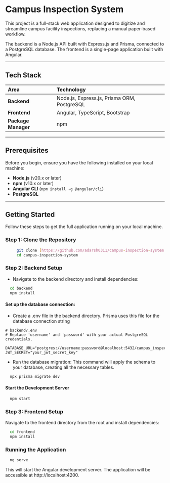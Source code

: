 # Campus Inspection System

This project is a full-stack web application designed to digitize and streamline campus facility inspections, replacing a manual paper-based workflow.

The backend is a Node.js API built with Express.js and Prisma, connected to a PostgreSQL database. The frontend is a single-page application built with Angular.

---

## Tech Stack

| Area | Technology |
| :--- | :--- |
| **Backend** | Node.js, Express.js, Prisma ORM, PostgreSQL |
| **Frontend** | Angular, TypeScript, Bootstrap |
| **Package Manager**| npm |

---

## Prerequisites

Before you begin, ensure you have the following installed on your local machine:
- **Node.js** (v20.x or later)
- **npm** (v10.x or later)
- **Angular CLI** (`npm install -g @angular/cli`)
- **PostgreSQL**

---

## Getting Started

Follow these steps to get the full application running on your local machine.

### **Step 1: Clone the Repository**
```bash
     git clone [https://github.com/adarsh0311/campus-inspection-system.git](https://github.com/adarsh0311/campus-inspection-system.git)
     cd campus-inspection-system
```


### Step 2: Backend Setup
- Navigate to the backend directory and install dependencies:

```Bash
  cd backend
  npm install
````



#### Set up the database connection:

- Create a .env file in the backend directory. Prisma uses this file for the database connection string
```
# backend/.env
# Replace 'username' and 'password' with your actual PostgreSQL credentials.

DATABASE_URL="postgres://username:password@localhost:5432/campus_inspection_db"
JWT_SECRET="your_jwt_secret_key"

```


- Run the database migration: This command will apply the schema to your database, creating all the necessary tables.

```Bash
  npx prisma migrate dev
````

#### Start the Development Server
```bash
  npm start
```


### Step 3: Frontend Setup
Navigate to the frontend directory from the root and install dependencies:
```bash
  cd frontend
  npm install
```

### Running the Application
```bash
  ng serve
```
This will start the Angular development server. The application will be accessible at http://localhost:4200.
